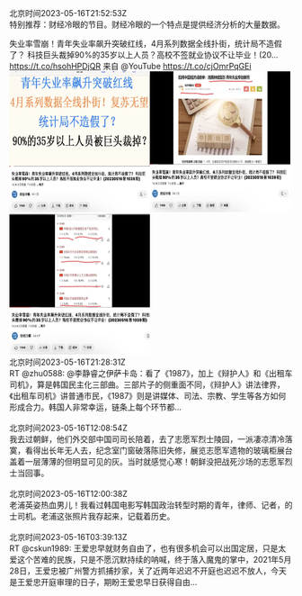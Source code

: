 北京时间2023-05-16T21:52:53Z<br>特别推荐：财经冷眼的节目。财经冷眼的一个特点是提供经济分析的大量数据。

失业率雪崩！青年失业率飙升突破红线，4月系列数据全线扑街，统计局不造假了？ 科技巨头裁掉90%的35岁以上人员？高校不签就业协议不让毕业！(20... https://t.co/hsohHPDjQR 来自 @YouTube https://t.co/cjOmrPqGEi<br><img src='/temp/2023/1658470577726967810_0.jpg' width='250' height='250'><img src='/temp/2023/1658470577726967810_1.jpg' width='250' height='250'><img src='/temp/2023/1658470577726967810_2.jpg' width='250' height='250'><br>北京时间2023-05-16T21:28:31Z<br>RT @zhu0588: @李静睿之伊萨卡岛：看了《1987》，加上《辩护人》和《出租车司机》，算是韩国民主化三部曲。三部片子的侧重面不同，《辩护人》讲法律界，《出租车司机》讲普通市民，《1987》则是讲媒体、司法、宗教、学生等各方如何形成合力。韩国人非常幸运，链条上每个环节都…<br><br>北京时间2023-05-16T12:08:54Z<br>我去过朝鲜，他们外交部中国司司长陪着，去了志愿军烈士陵园，一派凄凉清冷落寞，看得出长年无人去，纪念室门窗破落陈旧失修，展览志愿军遗物的玻璃柜展台盖着一层薄薄的但明显可见的灰。当时就感觉心寒！朝鲜没把战死沙场的志愿军烈士当回事。<br><br>北京时间2023-05-16T12:00:38Z<br>老浦英姿热血男儿！我看过韩国电影写韩国政治转型时期的青年，律师、记者，的士司机。老浦这张照片我存起来，记载着历史。<br><br>北京时间2023-05-16T03:39:13Z<br>RT @cskun1989: 王爱忠早就财务自由了，也有很多机会可以出国定居，只是太爱这个苦难的民族，只是不愿沉默持续的呐喊，终于落入魔鬼的掌中，2021年5月28日，王爱忠被广州警方抓捕抄家，关了近两年迟迟不开庭也迟迟不放人，今天是王爱忠开庭审理的日子，期盼王爱忠早日获得自由…<br><br>